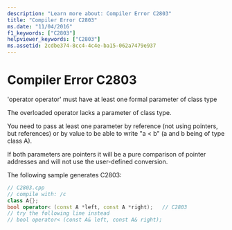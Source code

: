 ```yaml
---
description: "Learn more about: Compiler Error C2803"
title: "Compiler Error C2803"
ms.date: "11/04/2016"
f1_keywords: ["C2803"]
helpviewer_keywords: ["C2803"]
ms.assetid: 2cdbe374-8cc4-4c4e-ba15-062a7479e937
---
```

# Compiler Error C2803

'operator operator' must have at least one formal parameter of class type

The overloaded operator lacks a parameter of class type.

You need to pass at least one parameter by reference (not using pointers, but references) or by value to be able to write "a < b" (a and b being of type class A).

If both parameters are pointers it will be a pure comparison of pointer addresses and will not use the user-defined conversion.

The following sample generates C2803:

```cpp
// C2803.cpp
// compile with: /c
class A{};
bool operator< (const A *left, const A *right);   // C2803
// try the following line instead
// bool operator< (const A& left, const A& right);
```
